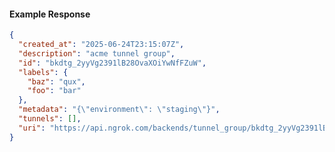 <!-- Code generated for API Clients. DO NOT EDIT. -->

#### Example Response

```json
{
  "created_at": "2025-06-24T23:15:07Z",
  "description": "acme tunnel group",
  "id": "bkdtg_2yyVg2391lB28OvaXOiYwNfFZuW",
  "labels": {
    "baz": "qux",
    "foo": "bar"
  },
  "metadata": "{\"environment\": \"staging\"}",
  "tunnels": [],
  "uri": "https://api.ngrok.com/backends/tunnel_group/bkdtg_2yyVg2391lB28OvaXOiYwNfFZuW"
}
```
